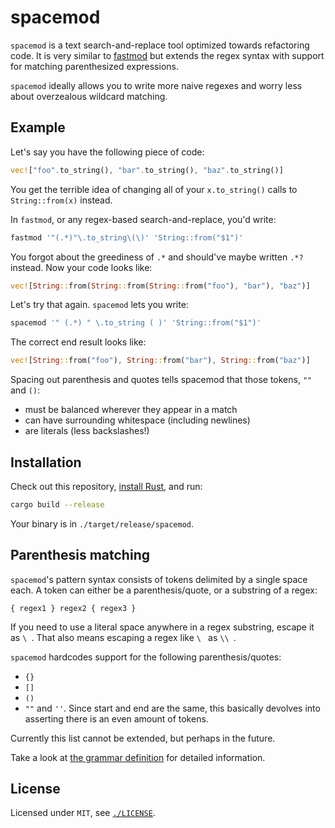 # spacemod

`spacemod` is a text search-and-replace tool optimized towards refactoring code.
It is very similar to [fastmod](https://github.com/facebookincubator/fastmod)
but extends the regex syntax with support for matching parenthesized
expressions.

`spacemod` ideally allows you to write more naive regexes and worry less about
overzealous wildcard matching.

## Example

Let's say you have the following piece of code:

```rust
vec!["foo".to_string(), "bar".to_string(), "baz".to_string()]
```

You get the terrible idea of changing all of your `x.to_string()` calls to
`String::from(x)` instead.

In `fastmod`, or any regex-based search-and-replace, you'd write:

```bash
fastmod '"(.*)"\.to_string\(\)' 'String::from("$1")'
```

You forgot about the greediness of `.*` and should've maybe written `.*?`
instead. Now your code looks like:

```rust
vec![String::from(String::from(String::from("foo"), "bar"), "baz")]
```

Let's try that again. `spacemod` lets you write:

```bash
spacemod '" (.*) " \.to_string ( )' 'String::from("$1")'
```

The correct end result looks like:

```rust
vec![String::from("foo"), String::from("bar"), String::from("baz")]
```

Spacing out parenthesis and quotes tells spacemod that those tokens, `""` and `()`:

* must be balanced wherever they appear in a match
* can have surrounding whitespace (including newlines)
* are literals (less backslashes!)

## Installation

Check out this repository, [install Rust](https://rustup.rs/), and run:

```bash
cargo build --release
```

Your binary is in `./target/release/spacemod`.

## Parenthesis matching

`spacemod`'s pattern syntax consists of tokens delimited by a single space each.
A token can either be a parenthesis/quote, or a substring of a regex:

```
{ regex1 } regex2 { regex3 }
```

If you need to use a literal space anywhere in a regex substring, escape it as
`\ `. That also means escaping a regex like `\ ` as `\\ `.

`spacemod` hardcodes support for the following parenthesis/quotes:

* `{}`
* `[]`
* `()`
* `""` and `''`. Since start and end are the same, this basically
  devolves into asserting there is an even amount of tokens.

Currently this list cannot be extended, but perhaps in the future.

Take a look at [the grammar definition](src/expr.pest) for detailed information.

## License

Licensed under `MIT`, see [`./LICENSE`](./LICENSE).

